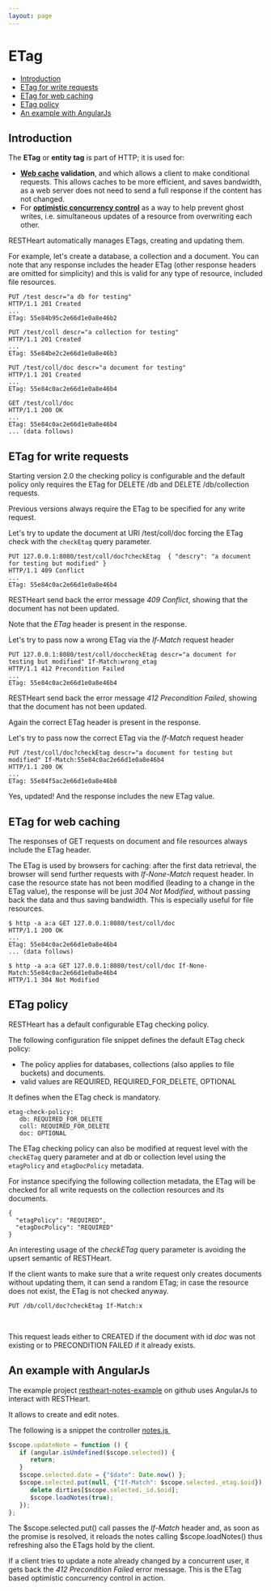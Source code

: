 ```yaml
---
layout: page
---
```


# ETag

* [Introduction](#introduction)
* [ETag for write requests](#etag-for-write-requests)
* [ETag for web caching](#etag-for-web-caching)
* [ETag policy](#etag-policy)
* [An example with AngularJs](#an-example-with-angularjs)



## Introduction

The **ETag** or **entity tag** is part of HTTP; it is used for:

-   **[Web cache](https://en.wikipedia.org/wiki/Web_cache) validation**,
    and which allows a client to make conditional requests. This allows
    caches to be more efficient, and saves bandwidth, as a web server
    does not need to send a full response if the content has not
    changed. 
-   For **[optimistic concurrency
    control](https://en.wikipedia.org/wiki/Optimistic_concurrency_control)** as
    a way to help prevent ghost writes, i.e. simultaneous updates of a
    resource from overwriting each other.

RESTHeart automatically manages ETags, creating and updating them.

For example, let's create a database, a collection and a document. You
can note that any response includes the header ETag (other response
headers are omitted for simplicity) and this is valid for any type of
resource, included file resources.

``` plain
PUT /test descr="a db for testing"
HTTP/1.1 201 Created
...
ETag: 55e84b95c2e66d1e0a8e46b2

PUT /test/coll descr="a collection for testing"
HTTP/1.1 201 Created
...
ETag: 55e84be2c2e66d1e0a8e46b3
 
PUT /test/coll/doc descr="a document for testing"
HTTP/1.1 201 Created
...
ETag: 55e84c0ac2e66d1e0a8e46b4
 
GET /test/coll/doc
HTTP/1.1 200 OK
...
ETag: 55e84c0ac2e66d1e0a8e46b4
... (data follows)
```

## ETag for write requests

Starting version 2.0 the checking policy is configurable and the default
policy only requires the ETag for DELETE /db and DELETE /db/collection
requests.

Previous versions always require the ETag to be specified for any write
request.

Let's try to update the document at URI /test/coll/doc forcing the ETag
check with the `checkEtag` query parameter.

``` plain
PUT 127.0.0.1:8080/test/coll/doc?checkEtag  { "descry": "a document for testing but modified" }
HTTP/1.1 409 Conflict
...
ETag: 55e84c0ac2e66d1e0a8e46b4
```

RESTHeart send back the error message *409 Conflict*, showing that the
document has not been updated.

Note that the *ETag* header is present in the response. 

Let's try to pass now a wrong ETag via the *If-Match* request header

``` plain
PUT 127.0.0.1:8080/test/coll/doccheckEtag descr="a document for testing but modified" If-Match:wrong_etag
HTTP/1.1 412 Precondition Failed
...
ETag: 55e84c0ac2e66d1e0a8e46b4
```

RESTHeart send back the error message *412 Precondition Failed*, showing
that the document has not been updated.

Again the correct ETag header is present in the response. 

Let's try to pass now the correct ETag via the *If-Match* request header

``` plain
PUT /test/coll/doc?checkEtag descr="a document for testing but modified" If-Match:55e84c0ac2e66d1e0a8e46b4
HTTP/1.1 200 OK
...
ETag: 55e84f5ac2e66d1e0a8e46b8
```

Yes, updated! And the response includes the new ETag value.

## ETag for web caching

The responses of GET requests on document and file resources always
include the ETag header.

The ETag is used by browsers for caching: after the first data
retrieval, the browser will send further requests with *If-None-Match*
request header. In case the resource state has not been modified
(leading to a change in the ETag value), the response will be just *304
Not Modified*, without passing back the data and thus saving bandwidth.
This is especially useful for file resources.

``` plain
$ http -a a:a GET 127.0.0.1:8080/test/coll/doc
HTTP/1.1 200 OK
...
ETag: 55e84c0ac2e66d1e0a8e46b4
... (data follows)
 
$ http -a a:a GET 127.0.0.1:8080/test/coll/doc If-None-Match:55e84c0ac2e66d1e0a8e46b4
HTTP/1.1 304 Not Modified
```

## ETag policy

RESTHeart has a default configurable ETag checking policy.

The following configuration file snippet defines the default ETag check
policy:

-   The policy applies for databases, collections (also applies to file
    buckets) and documents.
-   valid values are REQUIRED, REQUIRED\_FOR\_DELETE, OPTIONAL

It defines when the ETag check is mandatory.

``` plain
etag-check-policy:
   db: REQUIRED_FOR_DELETE
   coll: REQUIRED_FOR_DELETE
   doc: OPTIONAL
```

The ETag checking policy can also be modified at request level with the
`checkETag` query parameter and at db or collection level using the
`etagPolicy` and `etagDocPolicy` metadata.

For instance specifying the following collection metadata, the ETag will
be checked for all write requests on the collection resources and its
documents.

``` plain
{
  "etagPolicy": "REQUIRED",
  "etagDocPolicy": "REQUIRED"
}
```

An interesting usage of the *checkETag* query parameter is avoiding the
upsert semantic of RESTHeart.

If the client wants to make sure that a write request only creates
documents without updating them, it can send a random ETag; in case the
resource does not exist, the ETag is not checked anyway.

``` plain
PUT /db/coll/doc?checkEtag If-Match:x
```

 

This request leads either to CREATED if the document with id *doc* was
not existing or to PRECONDITION FAILED if it already exists.

## An example with AngularJs

The example project
[restheart-notes-example](https://github.com/softinstigate/restheart-notes-example) on
github uses AngularJs to interact with RESTHeart.

It allows to create and edit notes.

The following is a snippet the controller
[notes.js ](https://github.com/SoftInstigate/restheart-notes-example/blob/master/app/scripts/controllers/notes.js)

``` js
$scope.updateNote = function () {
   if (angular.isUndefined($scope.selected)) {
      return;
   }
   $scope.selected.date = {"$date": Date.now() };
   $scope.selected.put(null, {"If-Match": $scope.selected._etag.$oid}).then(function (res) {
      delete dirties[$scope.selected._id.$oid];
      $scope.loadNotes(true);
   });
};
```

The $scope.selected.put() call passes the *If-Match* header and, as soon
as the promise is resolved, it reloads the notes calling
$scope.loadNotes() thus refreshing also the ETags hold by the client.

If a client tries to update a note already changed by a concurrent user,
it gets back the *412 Precondition Failed* error message. This is the
ETag based optimistic concurrency control in action.

 
